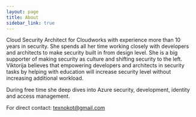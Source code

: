 ```yaml
---
layout: page
title: About
sidebar_link: true
---
```


<p class="message">
 Cloud Security Architect for Cloudworks with experience more than 10 years in security. She spends all her time working closely with developers and architects to make security built in from design level. She is a big supporter of making security as culture and shifting security to the left. Viktorija believes that empowering developers and architects in security tasks by helping with education will increase security level without increasing additional workload.

During free time she deep dives into Azure security, development, identity and access management.

For direct contact: texnokot@gmail.com
</p>

